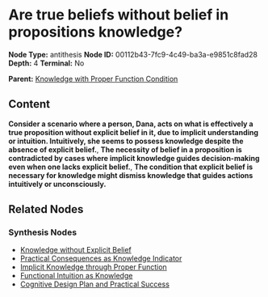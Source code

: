 # Are true beliefs without belief in propositions knowledge?

**Node Type:** antithesis
**Node ID:** 00112b43-7fc9-4c49-ba3a-e9851c8fad28
**Depth:** 4
**Terminal:** No

**Parent:** [Knowledge with Proper Function Condition](knowledge-with-proper-function-condition-synthesis-4f327288-5384-4083-bb47-f73bd7505a45.md)

## Content

**Consider a scenario where a person, Dana, acts on what is effectively a true proposition without explicit belief in it, due to implicit understanding or intuition. Intuitively, she seems to possess knowledge despite the absence of explicit belief.**, **The necessity of belief in a proposition is contradicted by cases where implicit knowledge guides decision-making even when one lacks explicit belief.**, **The condition that explicit belief is necessary for knowledge might dismiss knowledge that guides actions intuitively or unconsciously.**

## Related Nodes

### Synthesis Nodes

- [Knowledge without Explicit Belief](knowledge-without-explicit-belief-synthesis-8d33dcbb-2a4b-44b4-be76-18a1c89f705d.md)
- [Practical Consequences as Knowledge Indicator](practical-consequences-as-knowledge-indicator-synthesis-30e14809-7ffe-41ee-b186-e093caa7aac5.md)
- [Implicit Knowledge through Proper Function](implicit-knowledge-through-proper-function-synthesis-1d918439-469d-4aa0-a1d4-82b4a6bd657f.md)
- [Functional Intuition as Knowledge](functional-intuition-as-knowledge-synthesis-1a0a0765-c29b-4ce0-b204-28eca16df932.md)
- [Cognitive Design Plan and Practical Success](cognitive-design-plan-and-practical-success-synthesis-b58da32c-edfe-43d0-b4f0-bfc0edf6353f.md)
